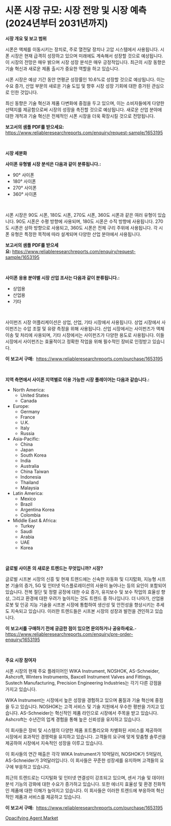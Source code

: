 <p><h1>시폰 시장 규모: 시장 전망 및 시장 예측 (2024년부터 2031년까지)</h1></p><p><strong>시장 개요 및 보고 범위</strong></p>
<p><p>시폰은 액체를 이동시키는 장치로, 주로 열전달 장치나 고압 시스템에서 사용됩니다. 시폰 시장은 현재 급격히 성장하고 있으며 미래에도 계속해서 성장할 것으로 예상됩니다. 이 시장의 전망은 매우 밝으며 시장 성장 분석은 매우 긍정적입니다. 최근의 시장 동향은 기술 혁신과 새로운 제품 출시가 중요한 역할을 하고 있습니다.</p><p>시폰 시장은 예상 기간 동안 연평균 성장률인 10.6%로 성장할 것으로 예상됩니다. 이는 수요 증가, 산업 부문의 새로운 기술 도입 및 향후 시장 성장 기회에 대한 증가된 관심으로 인한 것입니다. </p><p>최신 동향은 기술 혁신과 제품 다변화에 중점을 두고 있으며, 이는 소비자들에게 다양한 선택지를 제공함으로써 시장의 성장을 촉진할 것으로 예상됩니다. 새로운 산업 분야에 대한 개척과 기술 혁신은 전체적인 시폰 시장을 더욱 확장시킬 것으로 전망됩니다.</p></p>
<p><strong>보고서의 샘플 PDF를 받으세요:</strong> <a href="https://www.reliableresearchreports.com/enquiry/request-sample/1653195">https://www.reliableresearchreports.com/enquiry/request-sample/1653195</a></p>
<p>&nbsp;</p>
<p><strong>시장 세분화</strong></p>
<p><strong>사이폰 유형별 시장 분석은 다음과 같이 분류됩니다.:</strong></p>
<p><ul><li>90° 사이폰</li><li>180° 사이폰</li><li>270° 사이폰</li><li>360° 사이폰</li></ul></p>
<p>&nbsp;</p>
<p><p>시폰 시장은 90도 시폰, 180도 시폰, 270도 시폰, 360도 시폰과 같은 여러 유형이 있습니다. 90도 시폰은 수평 방향에 사용되며, 180도 시폰은 수직 방향에 사용됩니다. 270도 시폰은 상하 방향으로 사용되고, 360도 시폰은 전체 구리 주위에 사용됩니다. 각 시폰 유형은 특정한 목적에 따라 설계되며 다양한 산업 분야에서 사용됩니다.</p></p>
<p><strong>보고서의 샘플 PDF를 받으세요:</strong>&nbsp;<a href="https://www.reliableresearchreports.com/enquiry/request-sample/1653195">https://www.reliableresearchreports.com/enquiry/request-sample/1653195</a></p>
<p>&nbsp;</p>
<p><strong> 사이폰 응용 분야별 시장 산업 조사는 다음과 같이 분류됩니다.:</strong></p>
<p><ul><li>상업용</li><li>산업용</li><li>기타</li></ul></p>
<p>&nbsp;</p>
<p><p>사이펀즈 시장 어플리케이션은 상업, 산업, 기타 시장에서 사용됩니다. 상업 시장에서 사이펀즈는 수압 조절 및 유량 측정을 위해 사용됩니다. 산업 시장에서는 사이펀즈가 액체 이송 및 처리에 사용되며, 기타 시장에서는 사이펀즈가 다양한 용도로 사용됩니다. 이들 시장에서 사이펀즈는 효율적이고 정확한 작업을 위해 필수적인 장비로 인정받고 있습니다.</p></p>
<p><strong>이 보고서 구매:</strong>&nbsp; <a href="https://www.reliableresearchreports.com/purchase/1653195">https://www.reliableresearchreports.com/purchase/1653195</a></p>
<p>&nbsp;</p>
<p><strong>지역 측면에서 사이폰 지역별로 이용 가능한 시장 플레이어는 다음과 같습니다.:</strong></p>
<p><ul>
    <li>
        North America:
        <ul>
            <li>United States</li>
            <li>Canada</li>
        </ul>
    </li>
    <li>
        Europe:
        <ul>
            <li>Germany</li>
            <li>France</li>
            <li>U.K.</li>
            <li>Italy</li>
            <li>Russia</li>
        </ul>
    </li>
    <li>
        Asia-Pacific:
        <ul>
            <li>China</li>
            <li>Japan</li>
            <li>South Korea</li>
            <li>India</li>
            <li>Australia</li>
            <li>China Taiwan</li>
            <li>Indonesia</li>
            <li>Thailand</li>
            <li>Malaysia</li>
        </ul>
    </li>
    <li>
        Latin America:
        <ul>
            <li>Mexico</li>
            <li>Brazil</li>
            <li>Argentina Korea</li>
            <li>Colombia</li>
        </ul>
    </li>
    <li>
        Middle East & Africa:
        <ul>
            <li>Turkey</li>
            <li>Saudi</li>
            <li>Arabia</li>
            <li>UAE</li>
            <li>Korea</li>
        </ul>
    </li>
    </ul></p>
<p>&nbsp;</p>
<p><strong>글로벌 사이폰 의 새로운 트렌드는 무엇입니까? 시장?</strong></p>
<p><p>글로벌 시프본 시장의 신흥 및 현재 트렌드에는 신속한 자동화 및 디지턼화, 지능형 시프본 기술의 증가, 5G 및 인터넷 익스플로레이션의 사용이 늘어나는 등의 요인이 포함되어 있습니다. 전복 절단 및 정렬 공정에 대한 수요 증가, 유지보수 및 보수 작업의 효율성 향상, 그리고 환경에 대한 우려가 높아지는 것도 트렌드 중 하나입니다. 더 나아가, 산업용 로봇 및 인공 지능 기술을 시프본 시장에 통합하여 생산성 및 안전성을 향상시키는 추세도 지속되고 있습니다. 이러한 트렌드들은 시프본 시장의 성장과 발전을 견인하고 있습니다.</p></p>
<p><strong>이 보고서를 구매하기 전에 궁금한 점이 있으면 문의하거나 공유하세요.</strong>- <a href="https://www.reliableresearchreports.com/enquiry/pre-order-enquiry/1653195">https://www.reliableresearchreports.com/enquiry/pre-order-enquiry/1653195</a></p>
<p>&nbsp;</p>
<p><strong>주요 시장 참여자</strong></p>
<p><p>시폰 시장의 현재 주요 플레이어인 WIKA Instrument, NOSHOK, AS-Schneider, Ashcroft, Winters Instruments, Baxcell Instrument Valves and Fittings, Sustech Manufacturing, Precision Engineering Industries는 각기 다른 강점을 가지고 있습니다. </p><p>WIKA Instrument는 시장에서 높은 성장을 경험하고 있으며 품질과 기술 혁신에 중점을 두고 있습니다. NOSHOK는 고객 서비스 및 기술 지원에서 우수한 평판을 가지고 있습니다. AS-Schneider는 혁신적인 제품 라인으로 시장에서 주목을 받고 있습니다. Ashcroft는 수년간의 업계 경험을 통해 높은 신뢰성을 유지하고 있습니다.</p><p>이 회사들은 장비 및 시스템의 다양한 제품 포트폴리오와 차별화된 서비스를 제공하여 시장에서 효과적인 경쟁력을 유지하고 있습니다. 고객들의 요구에 맞게 맞춤형 솔루션을 제공하여 시장에서 지속적인 성장을 이루고 있습니다.</p><p>이 회사들의 연간 매출은 각각 WIKA Instrument가 10억달러, NOSHOK가 5억달러, AS-Schneider가 3억달러입니다. 이 회사들은 꾸준한 성장세를 유지하며 고객들의 요구에 부응하고 있습니다.</p><p>최근의 트렌드로는 디지털화 및 인터넷 연결성이 강조되고 있으며, 센서 기술 및 데이터 분석 기능의 강화에 대한 수요가 증가하고 있습니다. 또한 에너지 효율성 및 환경 친화적인 제품에 대한 이해가 높아지고 있습니다. 이 회사들은 이러한 트렌드에 부응하여 혁신적인 제품과 서비스를 제공하고 있습니다.</p></p>
<p><strong>이 보고서 구매:</strong>&nbsp;&nbsp;<a href="https://www.reliableresearchreports.com/purchase/1653195">https://www.reliableresearchreports.com/purchase/1653195</a></p>
<p><p><a href="https://fearless-okapi-6c8.notion.site/Opacifying-Agent-Market-Share-Market-New-Trends-Analysis-Report-By-Type-By-Application-By-End-us-ace3cdeae2c14518a56043f90f61d806">Opacifying Agent Market</a></p></p>
